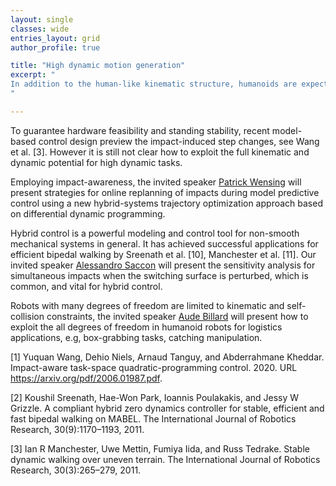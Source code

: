 ```yaml
---
layout: single 
classes: wide
entries_layout: grid
author_profile: true 

title: "High dynamic motion generation"
excerpt: "
In addition to the human-like kinematic structure, humanoids are expected to execute human-level of swift motions. However referring to the failing manipulation examples in the Darpa Robotics Challenge in 2015, the state-of-the-art humanoid robot control methods still need to applied close-to-zero contact velocity to establish external contacts.
"

---
```


To guarantee hardware feasibility and standing stability, recent model-based control design preview the impact-induced step changes, see Wang et al. [3]. However it is still not clear how to exploit the full kinematic and dynamic potential for high dynamic tasks.

Employing impact-awareness, the invited speaker [Patrick Wensing](/speakers/wensing) will present strategies for online replanning of impacts during model predictive control using a new hybrid-systems trajectory optimization approach based on differential dynamic programming.

Hybrid control is a powerful modeling and control tool for non-smooth mechanical systems in general. It has achieved successful applications for efficient bipedal walking by Sreenath et al. [10], Manchester et al. [11]. Our invited speaker [Alessandro Saccon](/speakers/saccon/) will present the sensitivity analysis for simultaneous impacts when the switching surface is perturbed, which is common, and vital for hybrid control.

Robots with many degrees of freedom are limited to kinematic and self-collision constraints, the invited speaker [Aude Billard](/speakers/billard/) will present how to exploit the all degrees of freedom in humanoid robots for logistics applications, e.g, box-grabbing tasks, catching manipulation.


[1] Yuquan Wang, Dehio Niels, Arnaud Tanguy, and Abderrahmane Kheddar. Impact-aware task-space quadratic-programming control. 2020. URL https://arxiv.org/pdf/2006.01987.pdf.

[2] Koushil Sreenath, Hae-Won Park, Ioannis Poulakakis, and Jessy W Grizzle. A compliant hybrid zero dynamics controller for stable, efficient and fast bipedal walking on MABEL. The International Journal of Robotics Research, 30(9):1170–1193, 2011.

[3] Ian R Manchester, Uwe Mettin, Fumiya Iida, and Russ Tedrake. Stable dynamic walking over uneven terrain. The International Journal of Robotics Research, 30(3):265–279, 2011.
